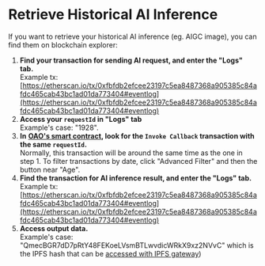 # Retrieve Historical AI Inference

If you want to retrieve your historical AI inference (eg. AIGC image), you can find them on blockchain explorer:

1. **Find your transaction for sending AI request, and enter the "Logs" tab.**\
   Example tx: [https://etherscan.io/tx/0xfbfdb2efcee23197c5ea8487368a905385c84afdc465cab43bc1ad01da773404#eventlog](https://etherscan.io/tx/0xfbfdb2efcee23197c5ea8487368a905385c84afdc465cab43bc1ad01da773404#eventlog)
2. **Access your `requestId` in "Logs" tab**\
   Example's case: "1928".
3. **In** [**OAO's smart contract**](../reference.md)**, look for the `Invoke Callback` transaction with the same `requestId`.**\
   Normally, this transaction will be around the same time as the one in step 1. To filter transactions by date, click "Advanced Filter" and then the button near "Age".
4. **Find the transaction for AI inference result, and enter the "Logs" tab.**\
   Example tx: [https://etherscan.io/tx/0xfbfdb2efcee23197c5ea8487368a905385c84afdc465cab43bc1ad01da773404#eventlog](https://etherscan.io/tx/0xfbfdb2efcee23197c5ea8487368a905385c84afdc465cab43bc1ad01da773404#eventlog)
5. **Access output data.**\
   Example's case: "QmecBGR7dD7pRtY48FEKoeLVsmBTLwvdicWRkX9xz2NVvC" which is the IPFS hash that can be [accessed with IPFS gateway](https://ipfs.io/ipfs/QmecBGR7dD7pRtY48FEKoeLVsmBTLwvdicWRkX9xz2NVvC))

